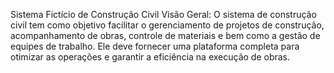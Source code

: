 Sistema Fictício de Construção Civil Visão Geral: O sistema de construção civil tem como objetivo facilitar o gerenciamento de projetos de construção, acompanhamento de obras, controle de materiais e bem como a gestão de equipes de trabalho. Ele deve fornecer uma plataforma completa para otimizar as operações e garantir a eficiência na execução de obras.
